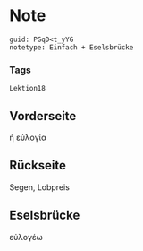 # Note
```
guid: PGqD<t_yYG
notetype: Einfach + Eselsbrücke
```

### Tags
```
Lektion18
```

## Vorderseite
ή εὐλογία

## Rückseite
Segen, Lobpreis

## Eselsbrücke
εὐλογέω
